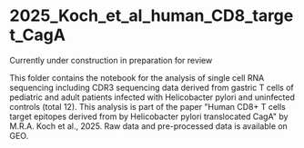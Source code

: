 # 2025_Koch_et_al_human_CD8_target_CagA
Currently under construction in preparation for review

This folder contains the notebook for the analysis of single cell RNA sequencing including CDR3 sequencing data derived from gastric T cells of pediatric and adult patients infected with Helicobacter pylori and uninfected controls (total 12).  This analysis is part of the paper "Human CD8+ T cells target epitopes derived from by Helicobacter pylori translocated CagA" by M.R.A. Koch et al., 2025. Raw data and pre-processed data is available on GEO.

